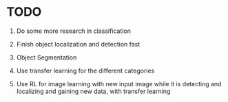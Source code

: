 # TODO

1. Do some more research in classification

2. Finish object localization and detection fast

3. Object Segmentation

4. Use transfer learning for the different categories

5. Use RL for image learning with new input image while it is detecting and localizing and gaining new data, with transfer learning

